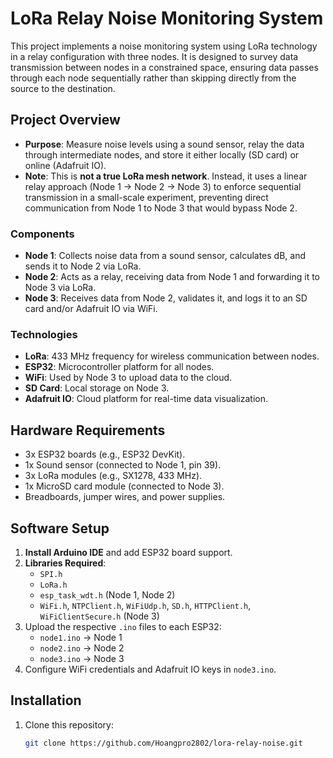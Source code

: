 # LoRa Relay Noise Monitoring System

This project implements a noise monitoring system using LoRa technology in a relay configuration with three nodes. It is designed to survey data transmission between nodes in a constrained space, ensuring data passes through each node sequentially rather than skipping directly from the source to the destination.

## Project Overview
- **Purpose**: Measure noise levels using a sound sensor, relay the data through intermediate nodes, and store it either locally (SD card) or online (Adafruit IO).
- **Note**: This is **not a true LoRa mesh network**. Instead, it uses a linear relay approach (Node 1 → Node 2 → Node 3) to enforce sequential transmission in a small-scale experiment, preventing direct communication from Node 1 to Node 3 that would bypass Node 2.

### Components
- **Node 1**: Collects noise data from a sound sensor, calculates dB, and sends it to Node 2 via LoRa.
- **Node 2**: Acts as a relay, receiving data from Node 1 and forwarding it to Node 3 via LoRa.
- **Node 3**: Receives data from Node 2, validates it, and logs it to an SD card and/or Adafruit IO via WiFi.

### Technologies
- **LoRa**: 433 MHz frequency for wireless communication between nodes.
- **ESP32**: Microcontroller platform for all nodes.
- **WiFi**: Used by Node 3 to upload data to the cloud.
- **SD Card**: Local storage on Node 3.
- **Adafruit IO**: Cloud platform for real-time data visualization.

## Hardware Requirements
- 3x ESP32 boards (e.g., ESP32 DevKit).
- 1x Sound sensor (connected to Node 1, pin 39).
- 3x LoRa modules (e.g., SX1278, 433 MHz).
- 1x MicroSD card module (connected to Node 3).
- Breadboards, jumper wires, and power supplies.

## Software Setup
1. **Install Arduino IDE** and add ESP32 board support.
2. **Libraries Required**:
   - `SPI.h`
   - `LoRa.h`
   - `esp_task_wdt.h` (Node 1, Node 2)
   - `WiFi.h`, `NTPClient.h`, `WiFiUdp.h`, `SD.h`, `HTTPClient.h`, `WiFiClientSecure.h` (Node 3)
3. Upload the respective `.ino` files to each ESP32:
   - `node1.ino` → Node 1
   - `node2.ino` → Node 2
   - `node3.ino` → Node 3
4. Configure WiFi credentials and Adafruit IO keys in `node3.ino`.

## Installation
1. Clone this repository:
   ```bash
   git clone https://github.com/Hoangpro2802/lora-relay-noise.git


